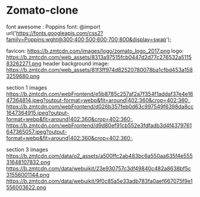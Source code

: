 # Zomato-clone
font awesome : <link rel="stylesheet" href="https://cdnjs.cloudflare.com/ajax/libs/font-awesome/6.1.1/css/all.min.css" integrity="sha512-KfkfwYDsLkIlwQp6LFnl8zNdLGxu9YAA1QvwINks4PhcElQSvqcyVLLD9aMhXd13uQjoXtEKNosOWaZqXgel0g==" crossorigin="anonymous" referrerpolicy="no-referrer" />
Poppins font: @import url('https://fonts.googleapis.com/css2?family=Poppins:wght@300;400;500;600;700;800&display=swap');

favicon: https://b.zmtcdn.com/images/logo/zomato_logo_2017.png
logo: https://b.zmtcdn.com/web_assets/8313a97515fcb0447d2d77c276532a511583262271.png
header background image: https://b.zmtcdn.com/web_assets/81f3ff974d82520780078ba1cfbd453a1583259680.png

section 1 images
https://b.zmtcdn.com/webFrontend/e5b8785c257af2a7f354f1addaf37e4e1647364814.jpeg?output-format=webp&fit=around|402:360&crop=402:360;*,*
https://b.zmtcdn.com/webFrontend/d026b357feb0d63c997549f6398da8cc1647364915.jpeg?output-format=webp&fit=around|402:360&crop=402:360;*,*
https://b.zmtcdn.com/webFrontend/d9d80ef91cb552e3fdfadb3d4f4379761647365057.jpeg?output-format=webp&fit=around|402:360&crop=402:360;*,*

section 3 images
https://b.zmtcdn.com/data/o2_assets/a500ffc2ab483bc6a550aa635f4e55531648107832.png
https://b.zmtcdn.com/data/webuikit/23e930757c3df49840c482a8638bf5c31556001144.png
https://b.zmtcdn.com/data/webuikit/9f0c85a5e33adb783fa0aef667075f9e1556003622.png
